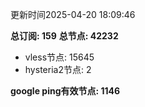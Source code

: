 更新时间2025-04-20 18:09:46

**总订阅: 159**
**总节点: 42232**
- vless节点: 15645
- hysteria2节点: 2

**google ping有效节点: 1146**

